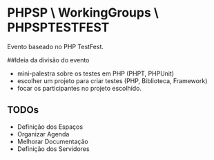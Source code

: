 # PHPSP \ WorkingGroups \ PHPSPTESTFEST

Evento baseado no PHP TestFest.

##Ideia da divisão do evento
* mini-palestra sobre os testes em PHP (PHPT, PHPUnit)
* escolher um projeto para criar testes (PHP, Biblioteca, Framework)
* focar os participantes no projeto escolhido.

## TODOs

* Definição dos Espaços
* Organizar Agenda
* Melhorar Documentação
* Definição dos Servidores
